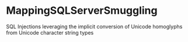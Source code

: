 # MappingSQLServerSmuggling
SQL Injections leveraging the implicit conversion of Unicode homoglyphs from Unicode character string types
